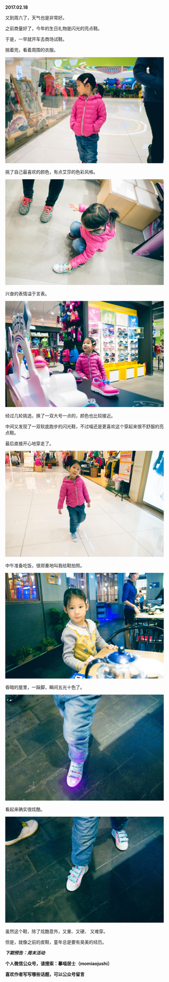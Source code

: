 
          
            
**2017.02.18**

又到周六了，天气也是非常好。

之前商量好了，今年的生日礼物是闪光的亮点鞋。

于是，一早就开车去商场试鞋。

揣着兜，看着周围的衣服。




![](img/51001-6b33a252f7f40de2.jpg)




挑了自己最喜欢的颜色，有点艾莎的色彩风格。




![](img/51001-cf28f0a4ea6d9c37.jpg)




兴奋的表情溢于言表。




![](img/51001-063b0f96418a7fe7.jpg)




经过几轮挑选，换了一双大号一点的，颜色也比较接近。

中间又发现了一双软底跑步的闪光鞋，不过喵还是更喜欢这个穿起来很不舒服的亮点鞋。

最后直接开心地穿走了。




![](img/51001-843d9a69b66b406d.jpg)




中午准备吃饭，很郑重地叫我给鞋拍照。




![](img/51001-56755d2d269ed0df.jpg)




昏暗的屋里，一跺脚，瞬间五光十色了。




![](img/51001-d8c32ef2db3c7eff.jpg)




看起来确实很炫酷。




![](img/51001-1fca83c1fedb2518.jpg)




虽然这个鞋，除了炫酷意外，又重、又硬、 又难穿。

但是，就像之前的皮鞋，童年总是要有臭美的经历。


***下期预告：周末活动***


**个人微信公众号，请搜索：摹喵居士（momiaojushi）**

**喜欢作者写写哪些话题，可以公众号留言**

          
        